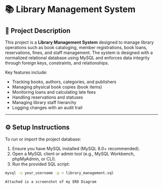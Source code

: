 # 📚 Library Management System

## 📖 Project Description

This project is a **Library Management System** designed to manage library operations such as book cataloging, member registrations, book loans, reservations, fines, and staff management. The system is designed with a normalized relational database using MySQL and enforces data integrity through foreign keys, constraints, and relationships.

Key features include:
- Tracking books, authors, categories, and publishers
- Managing physical book copies (book items)
- Monitoring loans and calculating late fees
- Handling reservations and statuses
- Managing library staff hierarchy
- Logging changes with an audit trail

---

## ⚙️ Setup Instructions

To run or import the project database:

1. Ensure you have MySQL installed (MySQL 8.0+ recommended).
2. Open a MySQL client or admin tool (e.g., MySQL Workbench, phpMyAdmin, or CLI).
3. Run the provided SQL script:

```bash
mysql -u your_username -p < library_management.sql

Attached is a screenshot of my ERD Diagram


